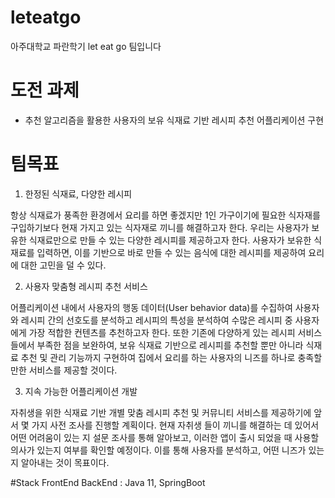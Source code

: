# leteatgo
아주대학교 파란학기 let eat go 팀입니다

# 도전 과제
- 추천 알고리즘을 활용한 사용자의 보유 식재료 기반 레시피 추천 어플리케이션 구현

# 팀목표
1. 한정된 식재료, 다양한 레시피

  항상 식재료가 풍족한 환경에서 요리를 하면 좋겠지만 1인 가구이기에 필요한 식자재를 구입하기보다 현재 가지고 있는 식자재로 끼니를 해결하고자 한다. 우리는 사용자가 보유한 식재료만으로 만들 수 있는 다양한 레시피를 제공하고자 한다. 사용자가 보유한 식재료를 입력하면, 이를 기반으로 바로 만들 수 있는 음식에 대한 레시피를 제공하여 요리에 대한 고민을 덜 수 있다. 

2. 사용자 맞춤형 레시피 추천 서비스
  
  어플리케이션 내에서 사용자의 행동 데이터(User behavior data)를 수집하여 사용자와 레시피 간의 선호도를 분석하고 레시피의 특성을 분석하여 수많은 레시피 중 사용자에게 가장 적합한 컨텐츠를 추천하고자 한다. 또한 기존에 다양하게 있는 레시피 서비스들에서 부족한 점을 보완하여, 보유 식재료 기반으로 레시피를 추천할 뿐만 아니라 식재료 추천 및 관리 기능까지 구현하여 집에서 요리를 하는 사용자의 니즈를 하나로 충족할 만한 서비스를 제공할 것이다. 

3. 지속 가능한 어플리케이션 개발

  자취생을 위한 식재료 기반 개별 맞춤 레시피 추천 및 커뮤니티 서비스를 제공하기에 앞서 몇 가지 사전 조사를 진행할 계획이다. 현재 자취생 들이 끼니를 해결하는 데 있어서 어떤 어려움이 있는 지 설문 조사를 통해 알아보고, 이러한 앱이 출시 되었을 때 사용할 의사가 있는지 여부를 확인할 예정이다. 이를 통해 사용자를 분석하고, 어떤 니즈가 있는지 알아내는 것이 목표이다.

#Stack
FrontEnd
BackEnd : Java 11, SpringBoot 
